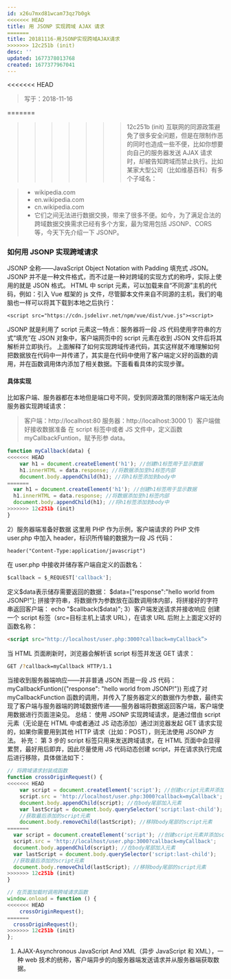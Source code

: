 ```yaml
---
id: x26u7mxd81wcam73qz7b0gk
<<<<<<< HEAD
title: 用 JSONP 实现跨域 AJAX 请求
=======
title: 20181116-用JSONP实现跨域AJAX请求
>>>>>>> 12c251b (init)
desc: ''
updated: 1677378013768
created: 1677377967041
---
```


<<<<<<< HEAD
> 写于：2018-11-16

=======
>>>>>>> 12c251b (init)
互联网的同源政策避免了很多安全问题，但是在限制作恶的同时也造成一些不便，比如你想要向自己的服务器发送 AJAX 请求时，却被告知跨域而禁止执行。比如某家大型公司（比如维基百科）有多个子域名：

> - wikipedia.com
> - en.wikipedia.com
> - cn.wikipedia.com
> - 它们之间无法进行数据交换，带来了很多不便。如今，为了满足合法的跨域数据交换需求已经有多个方案，最为常用包括 JSONP、CORS 等，今天下先介绍一下 JSONP。

### 如何用 JSONP 实现跨域请求

JSONP 全称——JavaScript Object Notation with Padding 填充式 JSON。JSONP 并不是一种文件格式，而不过是一种对跨域的实现方式的称呼，实际上使用的就是 JSON 格式。
HTML 中 script 元素，可以加载来自“不同源”主机的代码，例如：引入 Vue 框架的 js 文件，尽管脚本文件来自不同源的主机，我们的电脑也一样可以将其下载到本地之后执行：

```
<script src="https://cdn.jsdelivr.net/npm/vue/dist/vue.js"><script>
```

JSONP 就是利用了 script 元素这一特点：服务器将一段 JS 代码使用字符串的方式“填充”在 JSON 对象中，客户端网页中的 script 元素在收到 JSON 文件后将其解析并立即执行。
上面解释了如何实现跨域传递代码，其实这样就不难理解如何把数据放在代码中一并传递了，其实是在代码中使用了客户端定义好的函数的调用，并在函数调用体内添加了相关数据。下面看看具体的实现步骤。

#### 具体实现

比如客户端、服务器都在本地但是端口号不同，受到同源政策的限制客户端无法向服务器实现跨域请求：

> 客户端：http://localhost:80
> 服务器：http://localhost:3000
> 1）客户端做好接收数据准备
> 在 script 标签中或者 JS 文件中，定义函数 myCallbackFuntion，赋予形参 data。

```js
function myCallback(data) {
<<<<<<< HEAD
	var h1 = document.createElement('h1'); //创建h1标签用于显示数据
	h1.innerHTML = data.response; //将数据添加至h1标签内部
	document.body.appendChild(h1); //将h1标签添加到body中
=======
  var h1 = document.createElement('h1'); //创建h1标签用于显示数据
  h1.innerHTML = data.response; //将数据添加至h1标签内部
  document.body.appendChild(h1); //将h1标签添加到body中
>>>>>>> 12c251b (init)
}
```

2）服务器端准备好数据
这里用 PHP 作为示例，客户端请求的 PHP 文件 user.php 中加入 header，标识所传输的数据为一段 JS 代码：

```
header("Content-Type:application/javascript")
```

在 user.php 中接收并储存客户端自定义的函数名：

```js
$callback = $_REQUEST['callback'];
```

定义$data表示储存需要返回的数据：
$data=["response":"hello world from JSONP!"];
拼接字符串，将数据作为参数放在函数调用体内部，将拼接好的字符串返回客户端：
echo "$callback($data)";
3）客户端发送请求并接收响应
创建一个 script 标签（src=目标主机上请求 URL），在请求 URL 后附上上面定义好的函数名称：

```html
<script src="http://localhost/user.php:3000?callback=myCallback”>
```

当 HTML 页面刷新时，浏览器会解析该 script 标签并发送 GET 请求：

```sh
GET /?callback=myCallback HTTP/1.1
```

当接收到服务器端响应——并非普通 JSON 而是一段 JS 代码：
myCallbackFuntion({"response": "hello world from JSONP!"})
形成了对 myCallbackFunction 函数的调用，并传入了服务器定义的数据作为参数，最终实现了客户端与服务器端的跨域数据传递——服务器端将数据返回客户端，客户端使用数据进行页面渲染见。
总结：
使用 JSONP 实现跨域请求，是通过借由 script 元素（无论是在 HTML 中或者通过 JS 动态添加）通过浏览器发起 GET 请求实现的，如果你需要用到其他 HTTP 请求（比如：POST），则无法使用 JSONP 方法。
补充：
第 3 步的 script 标签只用来发送跨域请求，在 HTML 页面中会显得累赘，最好用后即弃，因此尽量使用 JS 代码动态创建 script，并在请求执行完成后进行移除，具体做法如下：

```js
// 将跨域请求封装成函数
function crossOriginRequest() {
<<<<<<< HEAD
	var script = document.createElement('script'); //创建script元素并添加scr属性
	script.src = 'http://localhost/user.php:3000?callback=myCallback';
	document.body.appendChild(script); //在body尾部加入元素
	var lastScript = document.body.querySelector('script:last-child');
	//获取最后添加的script元素
	document.body.removeChild(lastScript); //移除body尾部的script元素
=======
  var script = document.createElement('script'); //创建script元素并添加scr属性
  script.src = 'http://localhost/user.php:3000?callback=myCallback';
  document.body.appendChild(script); //在body尾部加入元素
  var lastScript = document.body.querySelector('script:last-child');
  //获取最后添加的script元素
  document.body.removeChild(lastScript); //移除body尾部的script元素
>>>>>>> 12c251b (init)
}

// 在页面加载时调用跨域请求函数
window.onload = function () {
<<<<<<< HEAD
	crossOriginRequest();
=======
  crossOriginRequest();
>>>>>>> 12c251b (init)
};
```

1. AJAX-Asynchronous JavaScript And XML（异步 JavaScript 和 XML），一种 web 技术的统称，客户端异步的向服务器端发送请求并从服务器端获取数据。
